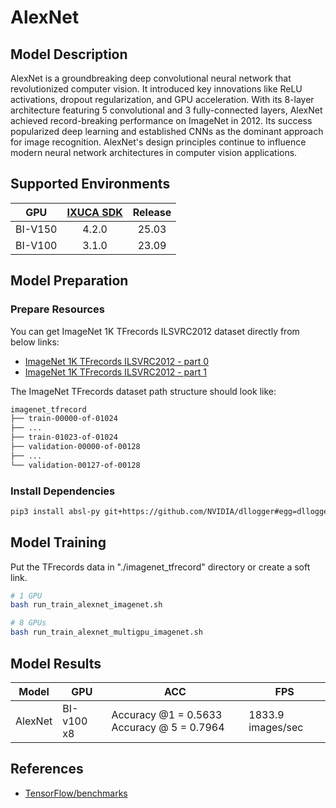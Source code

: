 # AlexNet

## Model Description

AlexNet is a groundbreaking deep convolutional neural network that revolutionized computer vision. It introduced key
innovations like ReLU activations, dropout regularization, and GPU acceleration. With its 8-layer architecture featuring
5 convolutional and 3 fully-connected layers, AlexNet achieved record-breaking performance on ImageNet in 2012. Its
success popularized deep learning and established CNNs as the dominant approach for image recognition. AlexNet's design
principles continue to influence modern neural network architectures in computer vision applications.

## Supported Environments

| GPU    | [IXUCA SDK](https://gitee.com/deep-spark/deepspark#%E5%A4%A9%E6%95%B0%E6%99%BA%E7%AE%97%E8%BD%AF%E4%BB%B6%E6%A0%88-ixuca) | Release |
| :----: | :----: | :----: |
| BI-V150 | 4.2.0     |  25.03  |
| BI-V100 | 3.1.0     |  23.09  |

## Model Preparation

### Prepare Resources

You can get ImageNet 1K TFrecords ILSVRC2012 dataset directly from below links:

- [ImageNet 1K TFrecords ILSVRC2012 - part
  0](https://www.kaggle.com/datasets/hmendonca/imagenet-1k-tfrecords-ilsvrc2012-part-0)
- [ImageNet 1K TFrecords ILSVRC2012 - part
  1](https://www.kaggle.com/datasets/hmendonca/imagenet-1k-tfrecords-ilsvrc2012-part-1)

The ImageNet TFrecords dataset path structure should look like:

```bash
imagenet_tfrecord
├── train-00000-of-01024
├── ...
├── train-01023-of-01024
├── validation-00000-of-00128
├── ...
└── validation-00127-of-00128
```

### Install Dependencies

```bash
pip3 install absl-py git+https://github.com/NVIDIA/dllogger#egg=dllogger
```

## Model Training

Put the TFrecords data in "./imagenet_tfrecord" directory or create a soft link.

```bash
# 1 GPU
bash run_train_alexnet_imagenet.sh

# 8 GPUs
bash run_train_alexnet_multigpu_imagenet.sh
```

## Model Results

| Model   | GPU        | ACC                                        | FPS               |
|---------|------------|--------------------------------------------|-------------------|
| AlexNet | BI-v100 x8 | Accuracy @1 = 0.5633 Accuracy @ 5 = 0.7964 | 1833.9 images/sec |

## References

- [TensorFlow/benchmarks](https://github.com/tensorflow/benchmarks/tree/master/scripts/tf_cnn_benchmarks)
